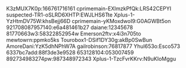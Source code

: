 K3zMUX7K0p:166761716161
cprimemain-EXlmzkPfQk:LRS42CEPYI
suspected-TR1-oSLRD6XHTP:EWJLHS6Tte
Xplus-1-YzHtmDV75W:khsBejj66D
cprimemain-yKMoxdwoI9:G0AGWBt5on
921708087957140:e6a481461b27
daiane:12345678
81770663w3:58322852954w
Emerson2ftv:x4i3n705to
mewtowrn:ppmko5ks
Tourobox1-DSif1DY30g:akBp0SwBun
AmoreDani:YzK5dhNPhW7A
gailrobinson:76817877
Yhul653o:Esco573
6337bc7add:88f3de3e9528
653128104:053007459
892734983274pw:987348972343
Xplus-1-TzcFvrKKrv:N9uKIoMggu
